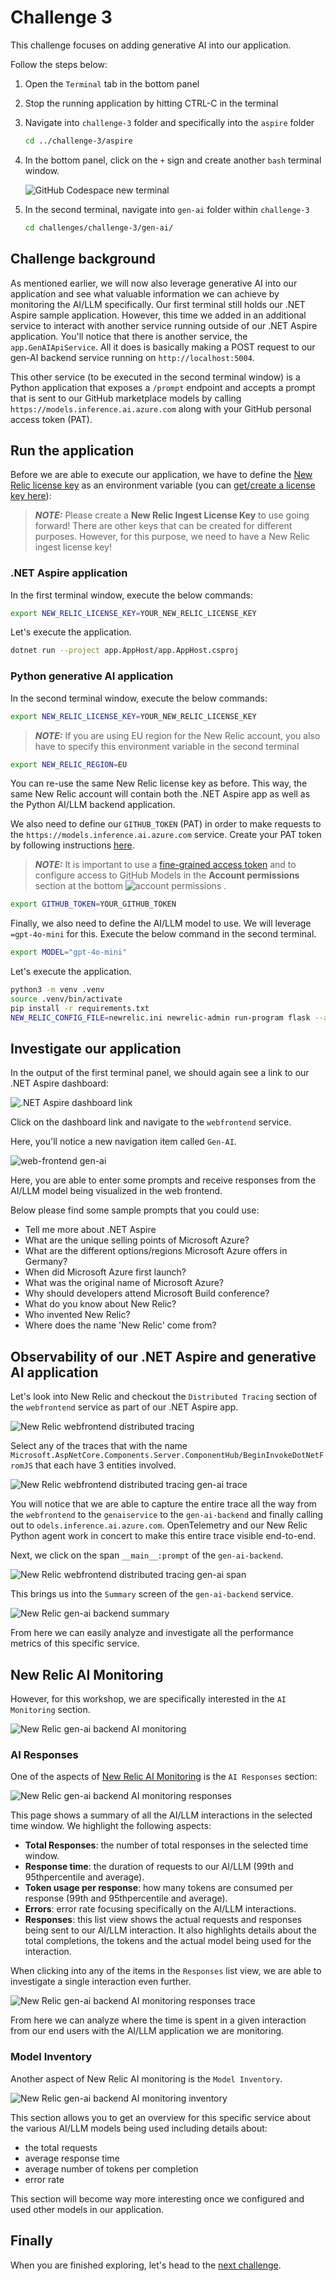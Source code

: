 # Challenge 3

This challenge focuses on adding generative AI into our application.

Follow the steps below:

1. Open the `Terminal` tab in the bottom panel

2. Stop the running application by hitting CTRL-C in the terminal

3. Navigate into `challenge-3` folder and specifically into the `aspire` folder

    ```bash
    cd ../challenge-3/aspire
    ```

4. In the bottom panel, click on the `+` sign and create another `bash` terminal window.

    ![GitHub Codespace new terminal](./assets/gh-codespace-new-terminal.png)

5. In the second terminal, navigate into `gen-ai` folder within `challenge-3`

    ```bash
    cd challenges/challenge-3/gen-ai/
    ```

## Challenge background

As mentioned earlier, we will now also leverage generative AI into our application and see what valuable information we can achieve by monitoring the AI/LLM specifically. Our first terminal still holds our .NET Aspire sample application. However, this time we added in an additional service to interact with another service running outside of our .NET Aspire application. You'll notice that there is another service, the `app.GenAIApiService`. All it does is basically making a POST request to our gen-AI backend service running on `http://localhost:5004`.

This other service (to be executed in the second terminal window) is a Python application that exposes a `/prompt` endpoint and accepts a prompt that is sent to our GitHub marketplace models by calling `https://models.inference.ai.azure.com` along with your GitHub personal access token (PAT).

## Run the application

Before we are able to execute our application, we have to define the [New Relic license key](https://docs.newrelic.com/docs/apis/intro-apis/new-relic-api-keys/#license-key) as an environment variable (you can [get/create a license key here](https://one.newrelic.com/launcher/api-keys-ui.api-keys-launcher)):

> **_NOTE:_** Please create a **New Relic Ingest License Key** to use going forward! There are other keys that can be created for different purposes. However, for this purpose, we need to have a New Relic ingest license key!

### .NET Aspire application

In the first terminal window, execute the below commands:

```bash
export NEW_RELIC_LICENSE_KEY=YOUR_NEW_RELIC_LICENSE_KEY
```

Let's execute the application.

```bash
dotnet run --project app.AppHost/app.AppHost.csproj
```

### Python generative AI application

In the second terminal window, execute the below commands:

```bash
export NEW_RELIC_LICENSE_KEY=YOUR_NEW_RELIC_LICENSE_KEY
```

> **_NOTE:_** If you are using EU region for the New Relic account, you also have to specify this environment variable in the second terminal

```bash
export NEW_RELIC_REGION=EU
```

You can re-use the same New Relic license key as before. This way, the same New Relic account will contain both the .NET Aspire app as well as the Python AI/LLM backend application.

We also need to define our `GITHUB_TOKEN` (PAT) in order to make requests to the `https://models.inference.ai.azure.com` service. Create your PAT token by following instructions [here](https://docs.github.com/en/authentication/keeping-your-account-and-data-secure/managing-your-personal-access-tokens).

> **_NOTE:_** It is important to use a [fine-grained access token](https://github.com/settings/personal-access-tokens/new) and to configure access to GitHub Models in the **Account permissions** section at the bottom ![account permissions](https://github.com/user-attachments/assets/321b7113-3ae7-4aa3-a85c-67ab20e20ca2)
.

```bash
export GITHUB_TOKEN=YOUR_GITHUB_TOKEN
```

Finally, we also need to define the AI/LLM model to use. We will leverage `=gpt-4o-mini` for this. Execute the below command in the second terminal.

```bash
export MODEL="gpt-4o-mini"
```

Let's execute the application.

```bash
python3 -m venv .venv
source .venv/bin/activate
pip install -r requirements.txt
NEW_RELIC_CONFIG_FILE=newrelic.ini newrelic-admin run-program flask --app app.py run --host 0.0.0.0 --port 5004
```

## Investigate our application

In the output of the first terminal panel, we should again see a link to our .NET Aspire dashboard:

![.NET Aspire dashboard link](../challenge-1/assets/dotnet-run-aspire-dashboard-link.png)

Click on the dashboard link and navigate to the `webfrontend` service.

Here, you'll notice a new navigation item called `Gen-AI`.

![web-frontend gen-ai](./assets/web-frontend-gen-ai.png)

Here, you are able to enter some prompts and receive responses from the AI/LLM model being visualized in the web frontend.

Below please find some sample prompts that you could use:

- Tell me more about .NET Aspire
- What are the unique selling points of Microsoft Azure?
- What are the different options/regions Microsoft Azure offers in Germany?
- When did Microsoft Azure first launch?
- What was the original name of Microsoft Azure?
- Why should developers attend Microsoft Build conference?
- What do you know about New Relic?
- Who invented New Relic?
- Where does the name 'New Relic' come from?

## Observability of our .NET Aspire and generative AI application

Let's look into New Relic and checkout the `Distributed Tracing` section of the `webfrontend` service as part of our .NET Aspire app.

![New Relic webfrontend distributed tracing](./assets/new-relic-webfrontend-distributed-tracing.png)

Select any of the traces that with the name `Microsoft.AspNetCore.Components.Server.ComponentHub/BeginInvokeDotNetFromJS` that each have 3 entities involved.

![New Relic webfrontend distributed tracing gen-ai trace](./assets/new-relic-webfrontend-distributed-tracing-trace.png)

You will notice that we are able to capture the entire trace all the way from the `webfrontend` to the `genaiservice` to the `gen-ai-backend` and finally calling out to `odels.inference.ai.azure.com`. OpenTelemetry and our New Relic Python agent work in concert to make this entire trace visible end-to-end.

Next, we click on the span `__main__:prompt` of the `gen-ai-backend`.

![New Relic webfrontend distributed tracing gen-ai span](./assets/new-relic-webfrontend-distributed-tracing-span.png)

This brings us into the `Summary` screen of the `gen-ai-backend` service.

![New Relic gen-ai backend summary](./assets/new-relic-gen-ai-backend-summary.png)

From here we can easily analyze and investigate all the performance metrics of this specific service.

## New Relic AI Monitoring

However, for this workshop, we are specifically interested in the `AI Monitoring` section.

![New Relic gen-ai backend AI monitoring](./assets/new-relic-gen-ai-backend-ai-monitoring.png)

### AI Responses

One of the aspects of [New Relic AI Monitoring](https://newrelic.com/platform/ai-monitoring) is the `AI Responses` section:

![New Relic gen-ai backend AI monitoring responses](./assets/new-relic-gen-ai-backend-ai-monitoring-responses.png)

This page shows a summary of all the AI/LLM interactions in the selected time window. We highlight the following aspects:

- **Total Responses**: the number of total responses in the selected time window.
- **Response time**: the duration of requests to our AI/LLM (99th and 95thpercentile and average).
- **Token usage per response**: how many tokens are consumed per response (99th and 95thpercentile and average).
- **Errors**: error rate focusing specifically on the AI/LLM interactions.
- **Responses**: this list view shows the actual requests and responses being sent to our AI/LLM interaction. It also highlights details about the total completions, the tokens and the actual model being used for the interaction.

When clicking into any of the items in the `Responses` list view, we are able to investigate a single interaction even further.

![New Relic gen-ai backend AI monitoring responses trace](./assets/new-relic-gen-ai-backend-ai-monitoring-responses-trace.png)

From here we can analyze where the time is spent in a given interaction from our end users with the AI/LLM application we are monitoring.

### Model Inventory

Another aspect of New Relic AI monitoring is the `Model Inventory`.

![New Relic gen-ai backend AI monitoring inventory](./assets/new-relic-gen-ai-backend-ai-monitoring-inventory.png)

This section allows you to get an overview for this specific service about the various AI/LLM models being used including details about:

- the total requests
- average response time
- average number of tokens per completion
- error rate

This section will become way more interesting once we configured and used other models in our application.

## Finally

When you are finished exploring, let's head to the [next challenge](../challenge-4/README.md).
